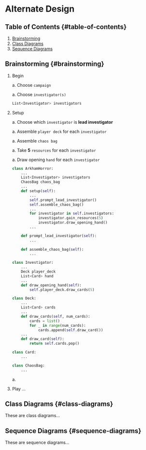 # Alternate Design

## Table of Contents {#table-of-contents}

1. [Brainstorming](#brainstorming)
1. [Class Diagrams](#class-diagrams)
1. [Sequence Diagrams](#sequence-diagrams)

## Brainstorming {#brainstorming}

1. Begin

    a. Choose `campaign`

    a. Choose `investigator(s)`

    ```python
    List<Investigator> investigators
    ```

1. Setup

    a. Choose which `investigator` is **lead investigator**

    a. Assemble `player deck` for each `investigator`

    a. Assemble `chaos bag`

    a. Take **5** `resources` for each `investigator`

    a. Draw opening `hand` for each `investigator`

    ```python
    class ArkhamHorror:
        ...
        List<Investigator> investigators
        ChaosBag chaos_bag
        ...
        def setup(self):
            ...
            self.prompt_lead_investigator()
            self.assemble_chaos_bag()
            ...
            for investigator in self.investigators:
                investigator.gain_resources(5)
                investigator.draw_opening_hand()
            ...

        def prompt_lead_investigator(self):
            ...
        
        def assemble_chaos_bag(self):
            ...
    ```

    ```python
    class Investigator:
        ...
        Deck player_deck
        List<Card> hand
        ...
        def draw_opening_hand(self):
            self.player_deck.draw_cards(5)
    ```

    ```python
    class Deck:
        ...
        List<Card> cards
        ...
        def draw_cards(self, num_cards):
            cards = list()
            for _ in range(num_cards):
                cards.append(self.draw_card())
        ...
        def draw_card(self):
            return self.cards.pop()
    ```

    ```python
    class Card:
        ...
    ```

    ```python
    class ChaosBag:
        ...
    ```

    a. 

1. Play
...

## Class Diagrams {#class-diagrams}

These are class diagrams...

## Sequence Diagrams {#sequence-diagrams}

These are sequence diagrams...
